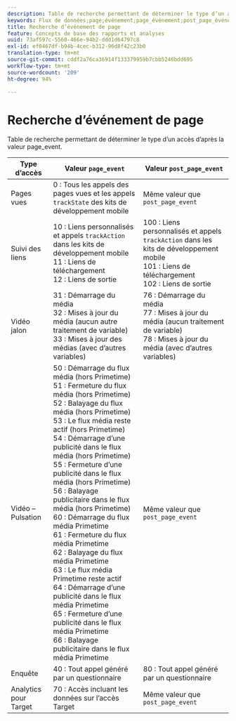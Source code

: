 ```yaml
---
description: Table de recherche permettant de déterminer le type d’un accès d’après la valeur page_event.
keywords: Flux de données;page;événement;page_événement;post_page_événement
title: Recherche d’événement de page
feature: Concepts de base des rapports et analyses
uuid: 73af597c-5560-466e-94b2-ddd1d64797c8
exl-id: ef0467df-b94b-4cec-b312-96d8f42c23b0
translation-type: tm+mt
source-git-commit: cddf2a76ca36914f133379959b7cbb5246bdd695
workflow-type: tm+mt
source-wordcount: '209'
ht-degree: 94%

---
```


# Recherche d’événement de page

Table de recherche permettant de déterminer le type d’un accès d’après la valeur page_event.

| Type d’accès | Valeur `page_event` | Valeur `post_page_event` |
| --- | --- | --- |
| Pages vues | 0 : Tous les appels des pages vues et les appels `trackState` des kits de développement mobile | Même valeur que `post_page_event` |
| Suivi des liens | 10 : Liens personnalisés et appels `trackAction` dans les kits de développement mobile<br>11 : Liens de téléchargement<br>12 : Liens de sortie | 100 : Liens personnalisés et appels `trackAction` dans les kits de développement mobile<br>101 : Liens de téléchargement<br>102 : Liens de sortie |
| Vidéo jalon | 31 : Démarrage du média<br>32 : Mises à jour du média (aucun autre traitement de variable)<br>33 : Mises à jour des médias (avec d’autres variables) | 76 : Démarrage du média<br>77 : Mises à jour du média (aucun traitement de variable)<br>78 : Mises à jour du média (avec d’autres variables) |
| Vidéo – Pulsation | 50 : Démarrage du flux média (hors Primetime)<br>51 : Fermeture du flux média (hors Primetime)<br>52 : Balayage du flux média (hors Primetime)<br>53 : Le flux média reste actif (hors Primetime)<br>54 : Démarrage d’une publicité dans le flux média (hors Primetime)<br>55 : Fermeture d’une publicité dans le flux média (hors Primetime)<br>56 : Balayage publicitaire dans le flux média (hors Primetime)<br>60 : Démarrage du flux média Primetime<br>61 : Fermeture du flux média Primetime<br>62 : Balayage du flux média Primetime<br>63 : Le flux média Primetime reste actif<br>64 : Démarrage d’une publicité dans le flux média Primetime<br>65 : Fermeture d’une publicité dans le flux média Primetime<br>66 : Balayage publicitaire dans le flux média Primetime | Même valeur que `post_page_event` |
| Enquête | 40 : Tout appel généré par un questionnaire | 80 : Tout appel généré par un questionnaire |
| Analytics pour Target | 70 : Accès incluant les données sur l’accès Target | Même valeur que `post_page_event` |
